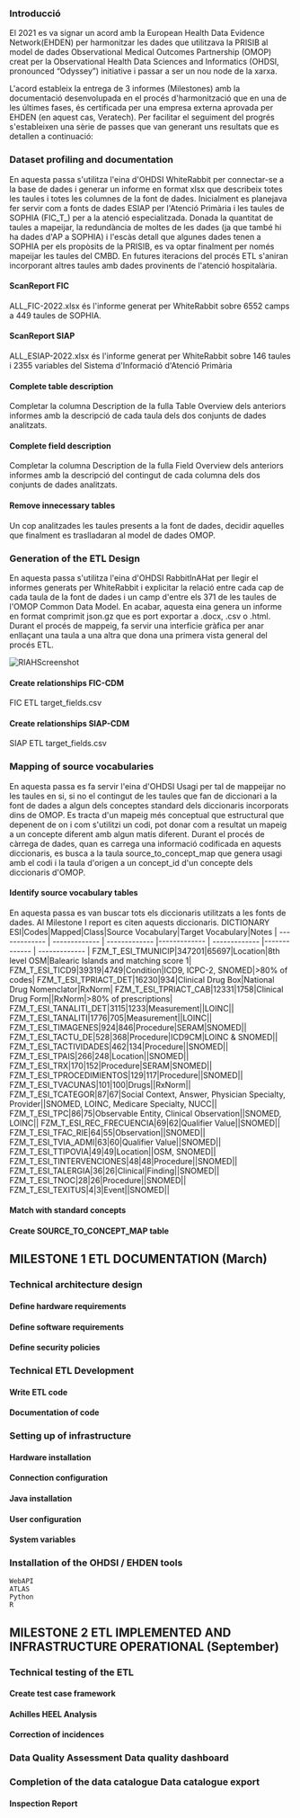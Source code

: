 ### Introducció

El 2021 es va signar un acord amb la European Health Data Evidence Network(EHDEN) per harmonitzar les dades que utilitzava la PRISIB al model de dades 
Observational Medical Outcomes Partnership (OMOP) creat per la Observational Health Data Sciences and Informatics (OHDSI, pronounced “Odyssey”) initiative 
i passar a ser un nou node de la xarxa. 

L'acord estableix la entrega de 3 informes (Milestones) amb la documentació desenvolupada en el procés d'harmonització que en una de les últimes fases, 
és certificada per una empresa externa aprovada per EHDEN (en aquest cas, Veratech).
Per facilitar el seguiment del progrés s'estableixen una sèrie de passes que van generant uns resultats que es detallen a continuació:

### Dataset profiling and documentation	
En aquesta passa s'utilitza l'eina d'OHDSI WhiteRabbit per connectar-se a la base de dades i generar un informe en format xlsx que describeix totes les taules i totes les columnes de la font de dades. Inicialment es planejava fer servir com a fonts de dades ESIAP per l'Atenció Primària i les taules de SOPHIA (FIC_T_) per a la atenció especialitzada. Donada la quantitat de taules a mapeijar, la redundància de moltes de les dades (ja que també hi ha dades d'AP a SOPHIA) i l'escàs detall que algunes dades tenen a SOPHIA per els propòsits de la PRISIB, es va optar finalment per només mapeijar les taules del CMBD. En futures iteracions del procés ETL s'aniran incorporant altres taules amb dades provinents de l'atenció hospitalària. 
#### ScanReport FIC
ALL_FIC-2022.xlsx és l'informe generat per WhiteRabbit sobre 6552 camps a 449 taules de SOPHIA.
#### ScanReport SIAP
ALL_ESIAP-2022.xlsx és l'informe generat per WhiteRabbit sobre 146 taules i 2355 variables del Sistema d'Informació d'Atenció Primària
#### Complete table description
Completar la columna Description de la fulla Table Overview dels anteriors informes amb la descripció de cada taula dels dos conjunts de dades analitzats.
#### Complete field description
Completar la columna Description de la fulla Field Overview dels anteriors informes amb la descripció del contingut de cada columna dels dos conjunts de dades analitzats.
#### Remove innecessary tables
Un cop analitzades les taules presents a la font de dades, decidir aquelles que finalment es traslladaran al model de dades OMOP. 
### Generation of the ETL Design	
En aquesta passa s'utilitza l'eina d'OHDSI RabbitInAHat per llegir el informes generats per WhiteRabbit i explicitar la relació entre cada cap de cada taula de la font de dades i un camp d'entre els 371 de les taules de l'OMOP Common Data Model.
En acabar, aquesta eina genera un informe en format comprimit json.gz que es port exportar a .docx, .csv o  .html.
Durant el procés de mappeig, fa servir una interficie gràfica per anar enllaçant una taula a una altra que dona una primera vista general del procés ETL.


![RIAHScreenshot](https://github.com/IdISBa-PRISIB-Pau/wiki/assets/142481605/0ad70d50-ba31-4a1d-9c28-f2761d2c65a6)

#### Create relationships FIC-CDM
FIC ETL target_fields.csv
#### Create relationships SIAP-CDM
SIAP ETL target_fields.csv
### Mapping of source vocabularies	
En aquesta passa es fa servir l'eina d'OHDSI Usagi per tal de mappeijar no les taules en si, si no el contingut de les taules que fan de diccionari a la font de dades a algun dels conceptes standard dels diccionaris incorporats dins de OMOP. 
Es tracta d'un mapeig més conceptual que estructural que depenent de on i com s'utilitzi un codi, pot donar com a resultat un mapeig a un concepte diferent amb algun matís diferent. 
Durant el procés de càrrega de dades, quan es carrega una informació codificada en aquests diccionaris, es busca a la taula source_to_concept_map que genera usagi amb el codi i la taula d'origen a un concept_id d'un concepte dels diccionaris d'OMOP. 
#### Identify source vocabulary tables
En aquesta passa es van buscar tots els diccionaris utilitzats a les fonts de dades. Al Milestone I report es citen aquests diccionaris.
DICTIONARY ESI|Codes|Mapped|Class|Source Vocabulary|Target Vocabulary|Notes
| ------------- | ------------- | ------------- |------------- | ------------- |------------- | ------------- |
FZM_T_ESI_TMUNICIP|347201|65697|Location|8th level OSM|Balearic Islands and matching score 1|
FZM_T_ESI_TICD9|39319|4749|Condition|ICD9, ICPC-2, SNOMED|>80% of codes|
FZM_T_ESI_TPRIACT_DET|16230|934|Clinical Drug Box|National Drug Nomenclator|RxNorm|
FZM_T_ESI_TPRIACT_CAB|12331|1758|Clinical Drug Form||RxNorm|>80% of prescriptions|
FZM_T_ESI_TANALITI_DET|3115|1233|Measurement||LOINC||
FZM_T_ESI_TANALITI|1776|705|Measurement||LOINC||
FZM_T_ESI_TIMAGENES|924|846|Procedure|SERAM|SNOMED||
FZM_T_ESI_TACTU_DE|528|368|Procedure|ICD9CM|LOINC & SNOMED||
FZM_T_ESI_TACTIVIDADES|462|134|Procedure||SNOMED||
FZM_T_ESI_TPAIS|266|248|Location||SNOMED||
FZM_T_ESI_TRX|170|152|Procedure|SERAM|SNOMED||
FZM_T_ESI_TPROCEDIMIENTOS|129|117|Procedure||SNOMED||
FZM_T_ESI_TVACUNAS|101|100|Drugs||RxNorm||
FZM_T_ESI_TCATEGOR|87|67|Social Context, Answer, Physician Specialty, Provider||SNOMED, LOINC, Medicare Specialty, NUCC||
FZM_T_ESI_TPC|86|75|Observable Entity, Clinical Observation||SNOMED, LOINC||
FZM_T_ESI_REC_FRECUENCIA|69|62|Qualifier Value||SNOMED||
FZM_T_ESI_TFAC_RIE|64|55|Observation||SNOMED||
FZM_T_ESI_TVIA_ADMI|63|60|Qualifier Value||SNOMED||
FZM_T_ESI_TTIPOVIA|49|49|Location||OSM, SNOMED||
FZM_T_ESI_TINTERVENCIONES|48|48|Procedure||SNOMED||
FZM_T_ESI_TALERGIA|36|26|Clinical|Finding||SNOMED||
FZM_T_ESI_TNOC|28|26|Procedure||SNOMED||
FZM_T_ESI_TEXITUS|4|3|Event||SNOMED||
#### Match with standard concepts
#### Create SOURCE_TO_CONCEPT_MAP table
## MILESTONE 1 ETL DOCUMENTATION (March)	
### Technical architecture design	
#### 	Define hardware requirements
#### 	Define software requirements
#### 	Define security policies
### Technical ETL Development	
#### 	Write ETL code
#### 	Documentation of code
### Setting up of infrastructure	
#### 	Hardware installation
#### 	Connection configuration
#### 	Java installation
#### 	User configuration
#### 	System variables
### Installation of the OHDSI / EHDEN tools	
	WebAPI
	ATLAS
	Python
	R
## MILESTONE 2 ETL IMPLEMENTED AND INFRASTRUCTURE OPERATIONAL (September)	
### Technical testing of the ETL	
#### 	Create test case framework
#### 	Achilles HEEL Analysis
#### 	Correction of incidences
### Data Quality Assessment	Data quality dashboard
### Completion of the data catalogue	Data catalogue export
#### Inspection Report	

